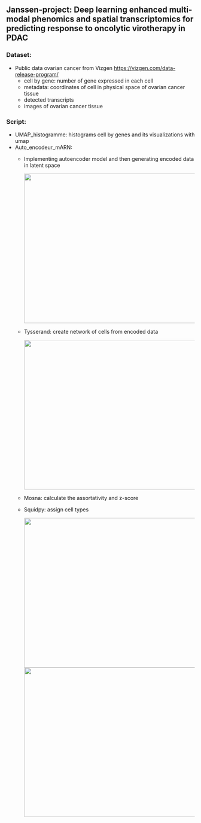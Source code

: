 ## Janssen-project: Deep learning enhanced multi-modal phenomics and spatial transcriptomics for predicting response to oncolytic virotherapy in PDAC

### Dataset: 
- Public data ovarian cancer from Vizgen https://vizgen.com/data-release-program/
  - cell by gene: number of gene expressed in each cell
  - metadata: coordinates of cell in physical space of ovarian cancer tissue
  - detected transcripts
  - images of ovarian cancer tissue
### Script:
- UMAP_histogramme: histograms cell by genes and its visualizations with umap
- Auto_encodeur_mARN:
  - Implementing autoencoder model and then generating encoded data in latent space

    <img src="https://github.com/VeraPancaldiLab/Janssen/assets/48489836/cd454237-bc5c-4aa2-a93d-7300ae112742" width="500" height="400">
    
  - Tysserand: create network of cells from encoded data
    
    <img src="https://github.com/VeraPancaldiLab/Janssen/assets/48489836/04420c95-ab51-4073-a454-bdb1bfe81e0a" width="500" height="400">
    
  - Mosna: calculate the assortativity and z-score
  - Squidpy: assign cell types
    
    <img src="https://github.com/VeraPancaldiLab/Janssen/assets/48489836/2d8b5283-c40a-470b-96c2-b86b07ae2e98" width="500" height="400"> <img src="https://github.com/VeraPancaldiLab/Janssen/assets/48489836/0d2a0e9e-664a-49f2-8bb3-ec89dc7f18cc" width="500" height="400">


